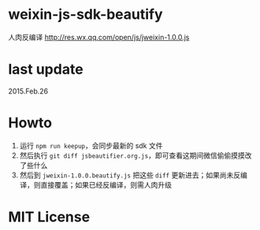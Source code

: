 # weixin-js-sdk-beautify

人肉反编译 http://res.wx.qq.com/open/js/jweixin-1.0.0.js

# last update

2015.Feb.26

# Howto

1. 运行 `npm run keepup`，会同步最新的 sdk 文件
2. 然后执行 `git diff jsbeautifier.org.js`，即可查看这期间微信偷偷摸摸改了些什么
3. 然后到 `jweixin-1.0.0.beautify.js` 把这些 `diff` 更新进去；如果尚未反编译，则直接覆盖；如果已经反编译，则需人肉升级

# MIT License
